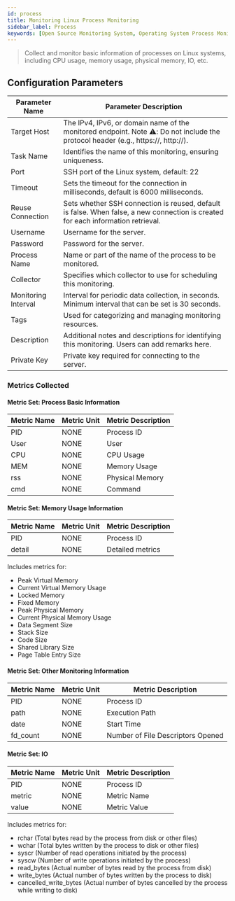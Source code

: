 ```yaml
---
id: process
title: Monitoring Linux Process Monitoring
sidebar_label: Process
keywords: [Open Source Monitoring System, Operating System Process Monitoring, Process Monitoring]
---
```

> Collect and monitor basic information of processes on Linux systems, including CPU usage, memory usage, physical memory, IO, etc.

## Configuration Parameters


| Parameter Name      | Parameter Description                                                                                                              |
| ------------------- | ---------------------------------------------------------------------------------------------------------------------------------- |
| Target Host         | The IPv4, IPv6, or domain name of the monitored endpoint. Note ⚠️: Do not include the protocol header (e.g., https://, http://). |
| Task Name           | Identifies the name of this monitoring, ensuring uniqueness.                                                                       |
| Port                | SSH port of the Linux system, default: 22                                                                                          |
| Timeout             | Sets the timeout for the connection in milliseconds, default is 6000 milliseconds.                                                 |
| Reuse Connection    | Sets whether SSH connection is reused, default is false. When false, a new connection is created for each information retrieval.   |
| Username            | Username for the server.                                                                                                           |
| Password            | Password for the server.                                                                                                           |
| Process Name        | Name or part of the name of the process to be monitored.                                                                           |
| Collector           | Specifies which collector to use for scheduling this monitoring.                                                                   |
| Monitoring Interval | Interval for periodic data collection, in seconds. Minimum interval that can be set is 30 seconds.                                 |
| Tags                | Used for categorizing and managing monitoring resources.                                                                           |
| Description         | Additional notes and descriptions for identifying this monitoring. Users can add remarks here.                                     |
| Private Key         | Private key required for connecting to the server.                                                                                 |

### Metrics Collected

#### Metric Set: Process Basic Information


| Metric Name | Metric Unit | Metric Description |
| ----------- | ----------- | ------------------ |
| PID         | NONE        | Process ID         |
| User        | NONE        | User               |
| CPU         | NONE        | CPU Usage          |
| MEM         | NONE        | Memory Usage       |
| rss         | NONE        | Physical Memory    |
| cmd         | NONE        | Command            |

#### Metric Set: Memory Usage Information


| Metric Name | Metric Unit | Metric Description |
| ----------- | ----------- | ------------------ |
| PID         | NONE        | Process ID         |
| detail      | NONE        | Detailed metrics   |

Includes metrics for:

- Peak Virtual Memory
- Current Virtual Memory Usage
- Locked Memory
- Fixed Memory
- Peak Physical Memory
- Current Physical Memory Usage
- Data Segment Size
- Stack Size
- Code Size
- Shared Library Size
- Page Table Entry Size

#### Metric Set: Other Monitoring Information


| Metric Name | Metric Unit | Metric Description                |
| ----------- | ----------- | --------------------------------- |
| PID         | NONE        | Process ID                        |
| path        | NONE        | Execution Path                    |
| date        | NONE        | Start Time                        |
| fd_count    | NONE        | Number of File Descriptors Opened |

#### Metric Set: IO


| Metric Name | Metric Unit | Metric Description |
| ----------- | ----------- | ------------------ |
| PID         | NONE        | Process ID         |
| metric      | NONE        | Metric Name        |
| value       | NONE        | Metric Value       |

Includes metrics for:

- rchar (Total bytes read by the process from disk or other files)
- wchar (Total bytes written by the process to disk or other files)
- syscr (Number of read operations initiated by the process)
- syscw (Number of write operations initiated by the process)
- read_bytes (Actual number of bytes read by the process from disk)
- write_bytes (Actual number of bytes written by the process to disk)
- cancelled_write_bytes (Actual number of bytes cancelled by the process while writing to disk)
